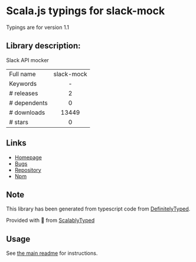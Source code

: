 
# Scala.js typings for slack-mock

Typings are for version 1.1

## Library description:
Slack API mocker

|                    |                 |
| ------------------ | :-------------: |
| Full name          | slack-mock |
| Keywords           | - |
| # releases         | 2 |
| # dependents       | 0 |
| # downloads        | 13449 |
| # stars            | 0 |

## Links
- [Homepage](https://github.com/Skellington-Closet/slack-mock#readme)
- [Bugs](https://github.com/Skellington-Closet/slack-mock/issues)
- [Repository](https://github.com/Skellington-Closet/slack-mock)
- [Npm](https://www.npmjs.com/package/slack-mock)
    


## Note
This library has been generated from typescript code from [DefinitelyTyped](https://definitelytyped.org).

Provided with :purple_heart: from [ScalablyTyped](https://github.com/oyvindberg/ScalablyTyped)

## Usage
See [the main readme](../../readme.md) for instructions.


